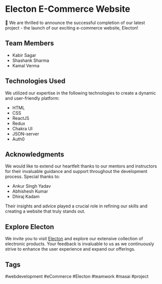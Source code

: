 # Electon E-Commerce Website


🚀 We are thrilled to announce the successful completion of our latest project - the launch of our exciting e-commerce website, Electon!

## Team Members

- Kabir Sagar
- Shashank Sharma
- Kamal Verma

## Technologies Used

We utilized our expertise in the following technologies to create a dynamic and user-friendly platform:

- HTML
- CSS
- ReactJS
- Redux
- Chakra UI
- JSON-server
- Auth0

## Acknowledgments

We would like to extend our heartfelt thanks to our mentors and instructors for their invaluable guidance and support throughout the development process. Special thanks to:

- Ankur Singh Yadav
- Abhishesh Kumar
- Dhiraj Kadam

Their insights and advice played a crucial role in refining our skills and creating a website that truly stands out.

## Explore Electon

We invite you to visit [Electon](https://electon.vercel.app/) and explore our extensive collection of electronic products. Your feedback is invaluable to us as we continuously strive to enhance the user experience and expand our offerings.

## Tags

#webdevelopment #eCommerce #Electon #teamwork #masai #project

